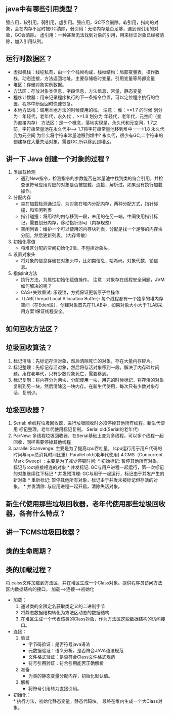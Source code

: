 ## java中有哪些引用类型？
强应用，软引用，弱引用，虚引用。强应用，GC不会删除。软引用，指向的对象，会在内存不足时被GC清除，弱引用：无论内存是否足够，遇到弱引用的对象，GC会清除。
虚引用：一种甚至无法找到对象的引用，用来标识对象已经被清除，加入引用队列。

## 运行时数据区？
  * 虚拟机栈：线程私有，由一个个栈帧构成，栈帧结构：局部变量表，操作数栈，动态连接，方法返回地址。主要存储临时变量，引用变量等局部变量
  * 堆区：存储对象实例数据。
  * 方法区：存放对象类信息，字段信息，方法信息，常量，静态变量
  * 程序计数器：用来记录程序执行的下一条指令位置，可以定位程序执行的位置，程序中断返回时快速恢复。
  * 本地方法栈：调用本地方法的时候使用的栈。
 注意：
   堆：<=1.7 的时候 划分为：年轻代，老年代，永久代 ，>=1.8 划分为 年轻代，老年代，元空间（变为直接内存）
   方法区：是一个概念，落地实现是，永久代和元空间，1.7之前，字符串常量池在永久代中--> 1.7将字符串常量池移到堆中--->1.8 永久代变为元空间
   为什么将字符串常量池移到堆中? 永久代，很少有GC,二字符串的创建存在大量失活对象，需要GC,所以移到到堆区。

## 讲一下 Java 创建一个对象的过程 ?
1. 类加载检测
   * 遇到New指令，检测指令的参数能否在常量池中找到类的符合引用，并检查该符号应用对应的对象是否被加载，连接，解析过。如果没有执行加载操作。
2. 分配内存  
   * 类在加载检测通过后，为对象在堆内分配内存，两种分配方式，指针碰撞，和空闲列表  
   * 指针碰撞：将用过的内存移到一段，未用的在另一端，中间使用指针标记，需要划分内存，移动指针即可（内存规整）  
   * 空闲列表：维护一个可以使用的内存块列表，分配是找一个足够的内存块分配。然后更新列表。（内存零散）  
3. 初始化零值
   * 将堆区分配的空间初始化0值，不包括对象头。
4. 设置对象头
   * 将对象的信息存储在对象头中，比如类信息，哈希码，对象代数，锁信息。
5. 指向init方法
   * 执行<init>方法，为属性初始化赋值操作。
注意：对象存在线程安全问题，JVM如何解决的呢？
   * CAS+失败重试: 乐观锁，方式保证更新原子性操作
   * TLAB(Thread Local Allocation Buffer): 每个线程都有一个独享的堆内存空间（在Eden区），创建对象首先在TLAB中，如果对象大小大于TLAB采用方案1保证线程安全。
  
## 如何回收方法区？

## 垃圾回收算法？
  1. 标记清除：先标记存活对象，然后清除死亡的对象，存在大量内存碎片。
  2. 标记整理：先标记存活对象，然后将存活对象移到一段。解决了内存碎片问题。用在老年代，只有少数对象死亡，需要移到。
  3. 标记复制：将内存分为两块，分配使用一块，用完的时候标记，将存活的对象复制到另一块，然后清除这一块内存。在新生代使用，每次只有少数对象存活，复制少。

## 垃圾回收器？ 
   1. Serial: 单线程垃圾回收器，进行垃圾回收时必须停掉其他所有线程。新生代使用 标记整理，老年代使用标记复制。 Serial old(Serial的老年代)
   2. ParNew: 多线程垃圾回收器，在Serial基础上变为多线程，可以多个线程一起回收，同样需要停掉其他线程
   3. parallel Scanvenge: 主要是为了提高cpu吞吐量，（cpu运行用于用户代码的时间与cpu总消耗时间比重）Parallel old:(老年代使用)
   4.CMS（Concurrent Mark Sweep）: 主要是为了减少停顿时间:
    * 初始标记: 暂停其他所有对象，标记与root直接相连的对象
    * 并发标记: GC与用户进程一起运行，第一次标记的对象继续往下标记
    * 并发预清理: GC与用于一起运行，标记由于并发产生的新对象
    * 重新标记: 暂停其他所有对象，标记由于并发未被标记但存活的对象。
    * 并发清除: 与应用进程一起开启，清除失活对象。

## 新生代使用那些垃圾回收器，老年代使用那些垃圾回收器，各有什么特点？

## 讲一下CMS垃圾回收器？

## 类的生命周期？

## 类的加载过程？
  将.calss文件加载到方法区，并在堆区生成一个Class对象。提供程序员访问方法区内数据结构的接口。 
  加载-->连接-->初始化
 * 加载： 
    1. 通过类的全限定名获取类定义的二进制字节 
    2. 将静态数据结构转化为方法区动态的数据结构 
    3. 在堆区生成一个代表该类的Class对象，作为方法区这些数据结构的访问接口。 
 * 连接： 
    1. 验证  
        * 字节码验证：是否符号java语法  
        * 元数据验证：语义分析，是否符合JAVA语法规范  
        * 文件格式验证：是否符合Class文件格式规范  
        * 符号引用验证：符合引用能否正确解析  
    2. 准备  
        * 为类的静态变量分配内存，初始化默认值。 
    3. 解析  
        * 将符号引用转为直接引用。 
 * 初始化：  
        * 执行<init>方法，初始化静态变量，静态代码块。
 最终在堆内生成一个大Class对象。    

